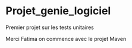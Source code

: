 # Projet_genie_logiciel
Premier projet sur les tests unitaires


Merci Fatima on commence avec le projet Maven

